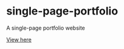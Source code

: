 # single-page-portfolio
A single-page portfolio website

<a href="https://kianagrimes.github.io/single-page-portfolio/" target="_blank">View here</a>
